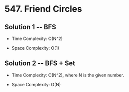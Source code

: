 # 547. Friend Circles

## Solution 1 -- BFS

* Time Complexity: O(N^2)

* Space Complexity: O(1)

## Solution 2 -- BFS + Set

* Time Complexity: O(N^2), where N is the given number.

* Space Complexity: O(N)